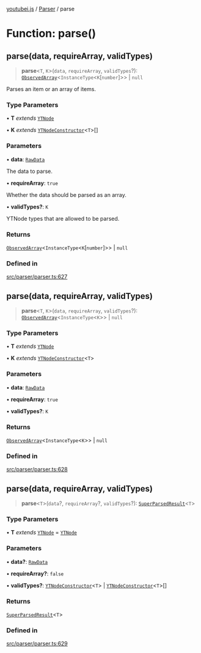 [youtubei.js](../../../README.md) / [Parser](../README.md) / parse

# Function: parse()

## parse(data, requireArray, validTypes)

> **parse**\<`T`, `K`\>(`data`, `requireArray`, `validTypes`?): [`ObservedArray`](../../Helpers/type-aliases/ObservedArray.md)\<`InstanceType`\<`K`\[`number`\]\>\> \| `null`

Parses an item or an array of items.

### Type Parameters

• **T** *extends* [`YTNode`](../../Helpers/classes/YTNode.md)

• **K** *extends* [`YTNodeConstructor`](../../Helpers/interfaces/YTNodeConstructor.md)\<`T`\>[]

### Parameters

• **data**: [`RawData`](../../APIResponseTypes/type-aliases/RawData.md)

The data to parse.

• **requireArray**: `true`

Whether the data should be parsed as an array.

• **validTypes?**: `K`

YTNode types that are allowed to be parsed.

### Returns

[`ObservedArray`](../../Helpers/type-aliases/ObservedArray.md)\<`InstanceType`\<`K`\[`number`\]\>\> \| `null`

### Defined in

[src/parser/parser.ts:627](https://github.com/LuanRT/YouTube.js/blob/4ae0cc5c523a2080e68d6c0c1437c78fe318ea30/src/parser/parser.ts#L627)

## parse(data, requireArray, validTypes)

> **parse**\<`T`, `K`\>(`data`, `requireArray`, `validTypes`?): [`ObservedArray`](../../Helpers/type-aliases/ObservedArray.md)\<`InstanceType`\<`K`\>\> \| `null`

### Type Parameters

• **T** *extends* [`YTNode`](../../Helpers/classes/YTNode.md)

• **K** *extends* [`YTNodeConstructor`](../../Helpers/interfaces/YTNodeConstructor.md)\<`T`\>

### Parameters

• **data**: [`RawData`](../../APIResponseTypes/type-aliases/RawData.md)

• **requireArray**: `true`

• **validTypes?**: `K`

### Returns

[`ObservedArray`](../../Helpers/type-aliases/ObservedArray.md)\<`InstanceType`\<`K`\>\> \| `null`

### Defined in

[src/parser/parser.ts:628](https://github.com/LuanRT/YouTube.js/blob/4ae0cc5c523a2080e68d6c0c1437c78fe318ea30/src/parser/parser.ts#L628)

## parse(data, requireArray, validTypes)

> **parse**\<`T`\>(`data`?, `requireArray`?, `validTypes`?): [`SuperParsedResult`](../../Helpers/classes/SuperParsedResult.md)\<`T`\>

### Type Parameters

• **T** *extends* [`YTNode`](../../Helpers/classes/YTNode.md) = [`YTNode`](../../Helpers/classes/YTNode.md)

### Parameters

• **data?**: [`RawData`](../../APIResponseTypes/type-aliases/RawData.md)

• **requireArray?**: `false`

• **validTypes?**: [`YTNodeConstructor`](../../Helpers/interfaces/YTNodeConstructor.md)\<`T`\> \| [`YTNodeConstructor`](../../Helpers/interfaces/YTNodeConstructor.md)\<`T`\>[]

### Returns

[`SuperParsedResult`](../../Helpers/classes/SuperParsedResult.md)\<`T`\>

### Defined in

[src/parser/parser.ts:629](https://github.com/LuanRT/YouTube.js/blob/4ae0cc5c523a2080e68d6c0c1437c78fe318ea30/src/parser/parser.ts#L629)
